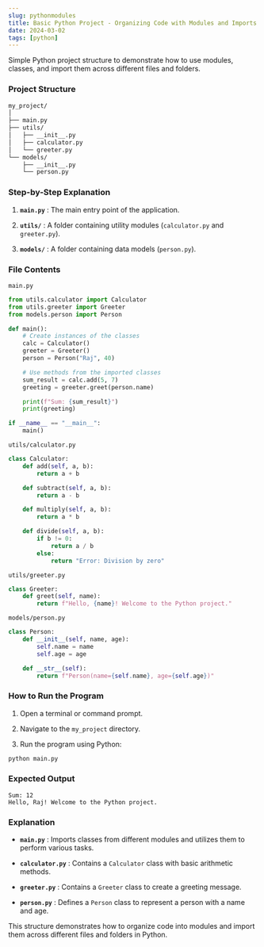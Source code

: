 ```yaml
---
slug: pythonmodules
title: Basic Python Project - Organizing Code with Modules and Imports
date: 2024-03-02
tags: [python]
---
```


Simple Python project structure to demonstrate how to use modules, classes, and import them across different files and folders.

<!-- more -->

### Project Structure 

```markdown
my_project/
│
├── main.py
├── utils/
│   ├── __init__.py
│   ├── calculator.py
│   └── greeter.py
└── models/
    ├── __init__.py
    └── person.py
```

### Step-by-Step Explanation 
 
1. **`main.py`** : The main entry point of the application.
 
2. **`utils/`** : A folder containing utility modules (`calculator.py` and `greeter.py`).
 
3. **`models/`** : A folder containing data models (`person.py`).

### File Contents 
`main.py`

```python
from utils.calculator import Calculator
from utils.greeter import Greeter
from models.person import Person

def main():
    # Create instances of the classes
    calc = Calculator()
    greeter = Greeter()
    person = Person("Raj", 40)

    # Use methods from the imported classes
    sum_result = calc.add(5, 7)
    greeting = greeter.greet(person.name)

    print(f"Sum: {sum_result}")
    print(greeting)

if __name__ == "__main__":
    main()
```
`utils/calculator.py`

```python
class Calculator:
    def add(self, a, b):
        return a + b

    def subtract(self, a, b):
        return a - b

    def multiply(self, a, b):
        return a * b

    def divide(self, a, b):
        if b != 0:
            return a / b
        else:
            return "Error: Division by zero"
```
`utils/greeter.py`

```python
class Greeter:
    def greet(self, name):
        return f"Hello, {name}! Welcome to the Python project."
```
`models/person.py`

```python
class Person:
    def __init__(self, name, age):
        self.name = name
        self.age = age

    def __str__(self):
        return f"Person(name={self.name}, age={self.age})"
```

### How to Run the Program 
 
1. Open a terminal or command prompt.
 
2. Navigate to the `my_project` directory.
 
3. Run the program using Python:


```bash
python main.py
```

### Expected Output 


```vbnet
Sum: 12
Hello, Raj! Welcome to the Python project.
```

### Explanation 
 
- **`main.py`** : Imports classes from different modules and utilizes them to perform various tasks.
 
- **`calculator.py`** : Contains a `Calculator` class with basic arithmetic methods.
 
- **`greeter.py`** : Contains a `Greeter` class to create a greeting message.
 
- **`person.py`** : Defines a `Person` class to represent a person with a name and age.

This structure demonstrates how to organize code into modules and import them across different files and folders in Python.